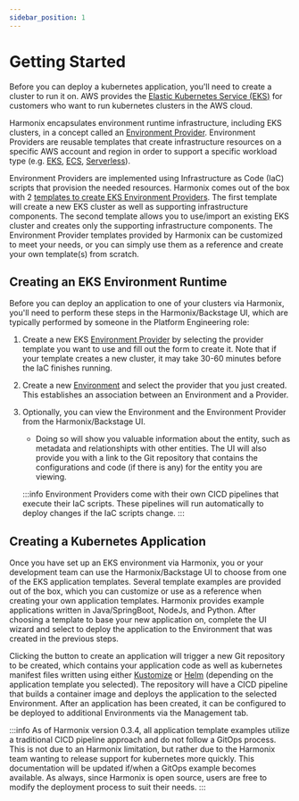 ```yaml
---
sidebar_position: 1
---
```


# Getting Started

Before you can deploy a kubernetes application, you'll need to create a cluster to run it on. AWS provides the [Elastic Kubernetes Service (EKS)](https://aws.amazon.com/eks/) for customers who want to run kubernetes clusters in the AWS cloud.

Harmonix encapsulates environment runtime infrastructure, including EKS clusters, in a concept called an [Environment Provider](/docs/techdocs/entities#aws-environment-provider). Environment Providers are reusable templates that create infrastructure resources on a specific AWS account and region in order to support a specific workload type (e.g. [EKS](https://aws.amazon.com/eks/), [ECS](https://aws.amazon.com/ecs/), [Serverless](https://aws.amazon.com/serverless/)). 

Environment Providers are implemented using Infrastructure as Code (IaC) scripts that provision the needed resources. Harmonix comes out of the box with 2 [templates to create EKS Environment Providers](/docs/category/eks-provider-templates). The first template will create a new EKS cluster as well as supporting infrastructure components. The second template allows you to use/import an existing EKS cluster and creates only the supporting infrastructure components. The Environment Provider templates provided by Harmonix can be customized to meet your needs, or you can simply use them as a reference and create your own template(s) from scratch.

## Creating an EKS Environment Runtime

Before you can deploy an application to one of your clusters via Harmonix, you'll need to perform these steps in the Harmonix/Backstage UI, which are typically performed by someone in the Platform Engineering role:

1. Create a new EKS [Environment Provider](/docs/techdocs/entities#aws-environment-provider) by selecting the provider template you want to use and fill out the form to create it. Note that if your template creates a new cluster, it may take 30-60 minutes before the IaC finishes running.
1. Create a new [Environment](/docs/techdocs/entities#aws-environment) and select the provider that you just created. This establishes an association between an Environment and a Provider.
1. Optionally, you can view the Environment and the Environment Provider from the Harmonix/Backstage UI. 
    * Doing so will show you valuable information about the entity, such as metadata and relationshipts with other entities. The UI will also provide you with a link to the Git repository that contains the configurations and code (if there is any) for the entity you are viewing.

    :::info
    Environment Providers come with their own CICD pipelines that execute their IaC scripts. These pipelines will run automatically to deploy changes if the IaC scripts change.
    :::

## Creating a Kubernetes Application

Once you have set up an EKS environment via Harmonix, you or your development team can use the Harmonix/Backstage UI to choose from one of the EKS application templates. Several template examples are provided out of the box, which you can customize or use as a reference when creating your own application templates. Harmonix provides example applications written in Java/SpringBoot, NodeJs, and Python. After choosing a template to base your new application on, complete the UI wizard and select to deploy the application to the Environment that was created in the previous steps.

Clicking the button to create an application will trigger a new Git repository to be created, which contains your application code as well as kubernetes manifest files written using either [Kustomize](https://kustomize.io/) or [Helm](https://helm.sh/) (depending on the application template you selected). The repository will have a CICD pipeline that builds a container image and deploys the application to the selected Environment. After an application has been created, it can be configured to be deployed to additional Environments via the Management tab.

:::info
As of Harmonix version 0.3.4, all application template examples utilize a traditional CICD pipeline approach and do not follow a GitOps process. This is not due to an Harmonix limitation, but rather due to the Harmonix team wanting to release support for kubernetes more quickly. This documentation will be updated if/when a GitOps example becomes available. As always, since Harmonix is open source, users are free to modify the deployment process to suit their needs. 
:::
